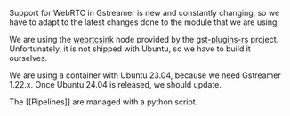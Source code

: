 Support for WebRTC in Gstreamer is new and constantly changing, so we have to adapt to the latest changes done to the module that we are using.

We are using the [webrtcsink](https://gitlab.freedesktop.org/gstreamer/gst-plugins-rs/-/tree/main/net/webrtc) node provided by the [gst-plugins-rs](https://gitlab.freedesktop.org/gstreamer/gst-plugins-rs/) project. Unfortunately, it is not shipped with Ubuntu, so we have to build it ourselves.

We are using a container with Ubuntu 23.04, because we need Gstreamer 1.22.x. Once Ubuntu 24.04 is released, we should update.

The [[Pipelines]] are managed with a python script.